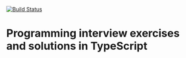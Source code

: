 [![Build Status](https://travis-ci.org/atsman/tsepi.svg?branch=master)](https://travis-ci.org/atsman/tsepi)

# Programming interview exercises and solutions in TypeScript

